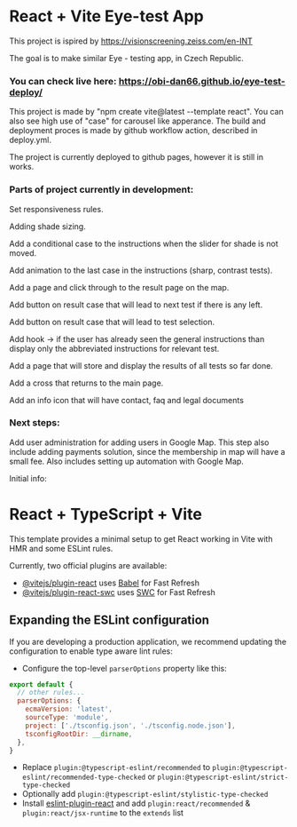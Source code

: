 # React + Vite Eye-test App

This project is ispired by https://visionscreening.zeiss.com/en-INT

The goal is to make similar Eye - testing app, in Czech Republic.

### You can check live here: https://obi-dan66.github.io/eye-test-deploy/

This project is made by "npm create vite@latest --template react". 
You can also see high use of "case" for carousel like apperance.
The build and deployment proces is made by github workflow action, 
described in deploy.yml.

The project is currently deployed to github pages, however it is still in works.

### Parts of project currently in development:

Set responsiveness rules.

Adding shade sizing.

Add a conditional case to the instructions when the slider for shade is not moved.

Add animation to the last case in the instructions (sharp, contrast tests).

Add a page and click through to the result page on the map.

Add button on result case that will lead to next test if there is any left.

Add button on result case that will lead to test selection.

Add hook -> if the user has already seen the general instructions than display only the abbreviated instructions for relevant test.

Add a page that will store and display the results of all tests so far done.

Add a cross that returns to the main page.

Add an info icon that will have contact, faq and legal documents

### Next steps:

Add user administration for adding users in Google Map. This step also include adding payments solution,
since the membership in map will have a small fee. Also includes setting up automation with Google Map.







Initial info:
# React + TypeScript + Vite

This template provides a minimal setup to get React working in Vite with HMR and some ESLint rules.

Currently, two official plugins are available:

- [@vitejs/plugin-react](https://github.com/vitejs/vite-plugin-react/blob/main/packages/plugin-react/README.md) uses [Babel](https://babeljs.io/) for Fast Refresh
- [@vitejs/plugin-react-swc](https://github.com/vitejs/vite-plugin-react-swc) uses [SWC](https://swc.rs/) for Fast Refresh

## Expanding the ESLint configuration

If you are developing a production application, we recommend updating the configuration to enable type aware lint rules:

- Configure the top-level `parserOptions` property like this:

```js
export default {
  // other rules...
  parserOptions: {
    ecmaVersion: 'latest',
    sourceType: 'module',
    project: ['./tsconfig.json', './tsconfig.node.json'],
    tsconfigRootDir: __dirname,
  },
}
```

- Replace `plugin:@typescript-eslint/recommended` to `plugin:@typescript-eslint/recommended-type-checked` or `plugin:@typescript-eslint/strict-type-checked`
- Optionally add `plugin:@typescript-eslint/stylistic-type-checked`
- Install [eslint-plugin-react](https://github.com/jsx-eslint/eslint-plugin-react) and add `plugin:react/recommended` & `plugin:react/jsx-runtime` to the `extends` list
